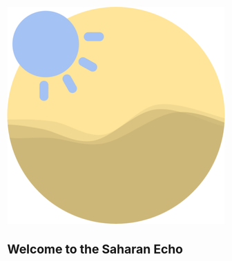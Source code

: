 <p><img src="https://github.com/jamesaharris/Saharan-Echo/blob/Website/echo.png?raw=true" alt="Header" /></p>


# Welcome to the Saharan Echo
